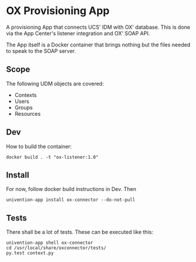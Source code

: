 OX Provisioning App
===================

A provisioning App that connects UCS' IDM with OX' database. This is done via the App Center's listener integration and OX' SOAP API.

The App itself is a Docker container that brings nothing but the files needed to speak to the SOAP server.

Scope
-----

The following UDM objects are covered:

* Contexts
* Users
* Groups
* Resources


Dev
---

How to build the container:

`docker build . -t "ox-listener:1.0"`


Install
-------

For now, follow docker build instructions in Dev. Then

`univention-app install ox-connector --do-not-pull`

Tests
-----

There shall be a lot of tests. These can be executed like this:

```
univention-app shell ox-connector
cd /usr/local/share/oxconnector/tests/
py.test context.py
```
